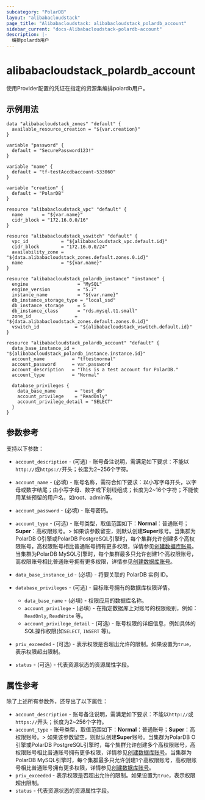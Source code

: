 ```yaml
---
subcategory: "PolarDB"
layout: "alibabacloudstack"
page_title: "Alibabacloudstack: alibabacloudstack_polardb_account"
sidebar_current: "docs-Alibabacloudstack-polardb-account"
description: |- 
  编排polardb用户
---
```


# alibabacloudstack_polardb_account

使用Provider配置的凭证在指定的资源集编排polardb用户。

## 示例用法
```hcl
data "alibabacloudstack_zones" "default" {
  available_resource_creation = "${var.creation}"
}

variable "password" {
  default = "SecurePassword123!"
}

variable "name" {
  default = "tf-testAccdbaccount-533060"
}

variable "creation" {
  default = "PolarDB"
}

resource "alibabacloudstack_vpc" "default" {
  name       = "${var.name}"
  cidr_block = "172.16.0.0/16"
}

resource "alibabacloudstack_vswitch" "default" {
  vpc_id            = "${alibabacloudstack_vpc.default.id}"
  cidr_block        = "172.16.0.0/24"
  availability_zone = "${data.alibabacloudstack_zones.default.zones.0.id}"
  name              = "${var.name}"
}

resource "alibabacloudstack_polardb_instance" "instance" {
  engine                  = "MySQL"
  engine_version          = "5.7"
  instance_name           = "${var.name}"
  db_instance_storage_type = "local_ssd"
  db_instance_storage     = 5
  db_instance_class       = "rds.mysql.t1.small"
  zone_id                = "${data.alibabacloudstack_zones.default.zones.0.id}"
  vswitch_id             = "${alibabacloudstack_vswitch.default.id}"
}

resource "alibabacloudstack_polardb_account" "default" {
  data_base_instance_id = "${alibabacloudstack_polardb_instance.instance.id}"
  account_name          = "tftestnormal"
  account_password      = var.password
  account_description   = "This is a test account for PolarDB."
  account_type          = "Normal"

  database_privileges {
    data_base_name       = "test_db"
    account_privilege    = "ReadOnly"
    account_privilege_detail = "SELECT"
  }
}
```

## 参数参考

支持以下参数：
  * `account_description` - (可选) - 账号备注说明，需满足如下要求：不能以`http://`或`https://`开头；长度为2~256个字符。
  * `account_name` - (必填) - 账号名称，需符合如下要求：以小写字母开头，以字母或数字结尾；由小写字母、数字或下划线组成；长度为2~16个字符；不能使用某些预留的用户名，如root、admin等。
  * `account_password` - (必填) - 账号密码。
  * `account_type` - (可选) - 账号类型，取值范围如下：**Normal**：普通账号；**Super**：高权限账号。> 如果该参数留空，则默认创建**Super**账号。当集群为PolarDB O引擎或PolarDB PostgreSQL引擎时，每个集群允许创建多个高权限账号，高权限账号相比普通账号拥有更多权限，详情参见[创建数据库账号](~~68508~~)。当集群为PolarDB MySQL引擎时，每个集群最多只允许创建1个高权限账号，高权限账号相比普通账号拥有更多权限，详情参见[创建数据库账号](~~68508~~)。
  * `data_base_instance_id` - (必填) - 将要关联的 PolarDB 实例 ID。
  * `database_privileges` - (可选) - 目标账号拥有的数据库权限详情。
    
    * `data_base_name` - (必填) - 权限应用的数据库名称。
    * `account_privilege` - (必填) - 在指定数据库上对账号的权限级别，例如：`ReadOnly`, `ReadWrite` 等。
    * `account_privilege_detail` - (可选) - 账号权限的详细信息，例如具体的SQL操作权限(如`SELECT`, `INSERT` 等)。
  * `priv_exceeded` - (可选) - 表示权限是否超出允许的限制。如果设置为`true`，表示权限超出限制。
  * `status` - (可选) - 代表资源状态的资源属性字段。

## 属性参考

除了上述所有参数外，还导出了以下属性：
  * `account_description` - 账号备注说明，需满足如下要求：不能以`http://`或`https://`开头；长度为2~256个字符。
  * `account_type` - 账号类型，取值范围如下：**Normal**：普通账号；**Super**：高权限账号。> 如果该参数留空，则默认创建**Super**账号。当集群为PolarDB O引擎或PolarDB PostgreSQL引擎时，每个集群允许创建多个高权限账号，高权限账号相比普通账号拥有更多权限，详情参见[创建数据库账号](~~68508~~)。当集群为PolarDB MySQL引擎时，每个集群最多只允许创建1个高权限账号，高权限账号相比普通账号拥有更多权限，详情参见[创建数据库账号](~~68508~~)。
  * `priv_exceeded` - 表示权限是否超出允许的限制。如果设置为`true`，表示权限超出限制。
  * `status` - 代表资源状态的资源属性字段。